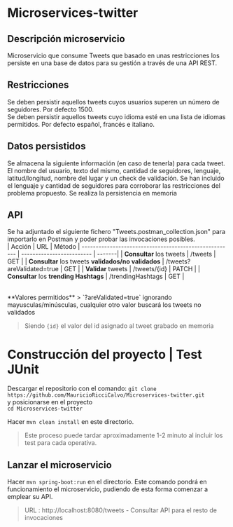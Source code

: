 # Microservices-twitter

## Descripción microservicio
Microservicio que consume Tweets que basado en unas restricciones los persiste en una base de datos para su gestión a través de una API REST.


## Restricciones
Se deben persistir aquellos tweets cuyos usuarios superen un número de seguidores. Por defecto 1500.<br/>
Se deben persistir aquellos tweets cuyo idioma esté en una lista de idiomas permitidos. Por defecto español, francés e italiano. <br/>


## Datos persistidos
Se almacena la siguiente información (en caso de tenerla) para cada tweet. El nombre del usuario, texto del mismo, cantidad de seguidores, lenguaje, latitud/longitud, nombre del lugar y un check de validación.
Se han incluido el lenguaje y cantidad de seguidores para corroborar las restricciones del problema propuesto.
Se realiza la persistencia en memoria


## API
Se ha adjuntado el siguiente fichero "Tweets.postman_collection.json" para importarlo en Postman y poder probar las invocaciones posibles.
<br/>
| Acción                                                | URL                       | Método |
 ------------------------------------------------------ | ------------------------- | -------|
| **Consultar** los tweets 						        | /tweets                   | GET    |
| **Consultar** los tweets **validados/no validados**   | /tweets?areValidated=true | GET    |
| **Validar** tweets                                    | /tweets/{id}              | PATCH  |
| **Consultar** los **trending Hashtags**               | /trendingHashtags         | GET    |

<br/>
**Valores permitidos**
> `?areValidated=true` ignorando mayusculas/minúsculas, cualquier otro valor buscará los tweets no validados

> Siendo `{id}` el valor del id asignado al tweet grabado en memoria


# Construcción del proyecto | Test JUnit
Descargar el repositorio con el comando:
`git clone https://github.com/MauricioRicciCalvo/Microservices-twitter.git` <br/> 
y posicionarse en el proyecto 
<br/>`cd Microservices-twitter`

Hacer `mvn clean install` en este directorio. 
> Este proceso puede tardar aproximadamente 1-2 minuto al incluir los test para cada operativa.


## Lanzar el microservicio
Hacer `mvn spring-boot:run` en el directorio. Este comando pondrá en funcionamiento el microservicio, pudiendo de esta forma comenzar a emplear su API. 
> URL : http://localhost:8080/tweets - Consultar API para el resto de invocaciones
